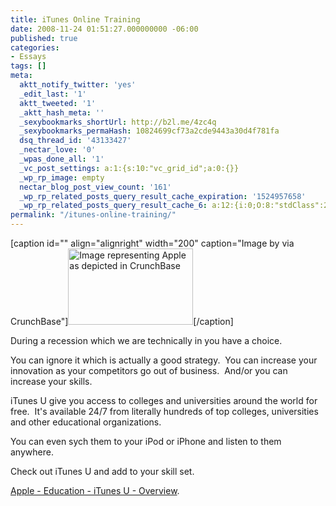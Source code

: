 ```yaml
---
title: iTunes Online Training
date: 2008-11-24 01:51:27.000000000 -06:00
published: true
categories:
- Essays
tags: []
meta:
  aktt_notify_twitter: 'yes'
  _edit_last: '1'
  aktt_tweeted: '1'
  _aktt_hash_meta: ''
  _sexybookmarks_shortUrl: http://b2l.me/4zc4q
  _sexybookmarks_permaHash: 10824699cf73a2cde9443a30d4f781fa
  dsq_thread_id: '43133427'
  _nectar_love: '0'
  _wpas_done_all: '1'
  _vc_post_settings: a:1:{s:10:"vc_grid_id";a:0:{}}
  _wp_rp_image: empty
  nectar_blog_post_view_count: '161'
  _wp_rp_related_posts_query_result_cache_expiration: '1524957658'
  _wp_rp_related_posts_query_result_cache_6: a:12:{i:0;O:8:"stdClass":2:{s:7:"post_id";s:4:"1174";s:5:"score";s:17:"84.83141655385111";}i:1;O:8:"stdClass":2:{s:7:"post_id";s:4:"1187";s:5:"score";s:17:"71.81400668415651";}i:2;O:8:"stdClass":2:{s:7:"post_id";s:3:"360";s:5:"score";s:17:"70.69626375732717";}i:3;O:8:"stdClass":2:{s:7:"post_id";s:4:"1041";s:5:"score";s:17:"65.70235015808477";}i:4;O:8:"stdClass":2:{s:7:"post_id";s:4:"1188";s:5:"score";s:17:"62.82552943359489";}i:5;O:8:"stdClass":2:{s:7:"post_id";s:4:"1179";s:5:"score";s:14:"54.07261825436";}i:6;O:8:"stdClass":2:{s:7:"post_id";s:4:"4699";s:5:"score";s:17:"25.36456504882054";}i:7;O:8:"stdClass":2:{s:7:"post_id";s:4:"4765";s:5:"score";s:17:"22.17084678831299";}i:8;O:8:"stdClass":2:{s:7:"post_id";s:4:"3232";s:5:"score";s:18:"18.514592561495576";}i:9;O:8:"stdClass":2:{s:7:"post_id";s:3:"607";s:5:"score";s:17:"18.28158991595198";}i:10;O:8:"stdClass":2:{s:7:"post_id";s:2:"29";s:5:"score";s:17:"18.22188398965541";}i:11;O:8:"stdClass":2:{s:7:"post_id";s:3:"825";s:5:"score";s:18:"18.064737215246634";}}
permalink: "/itunes-online-training/"
---
```

<div class="zemanta-img zemanta-action-click">
<p>[caption id="" align="alignright" width="200" caption="Image by  via CrunchBase"]<a href="http://www.crunchbase.com/company/apple" rel="nofollow"><img title="Image representing Apple as depicted in CrunchBase" src="http://www.crunchbase.com/assets/images/resized/0001/0923/10923v1-max-450x450.png" alt="Image representing Apple as depicted in CrunchBase" width="200" height="122" / rel="nofollow"/></a>[/caption]</p>
</div>
<p>During a recession which we are technically in you have a choice.

You can ignore it which is actually a good strategy.  You can increase your innovation as your competitors go out of business.  And/or you can increase your skills.

iTunes U give you access to colleges and universities around the world for free.  It's available 24/7 from literally hundreds of top colleges, universities and other educational organizations.

You can even sych them to your iPod or iPhone and listen to them anywhere.

Check out iTunes U and add to your skill set.

<a href="http://www.apple.com/education/itunesu_mobilelearning/itunesu.html" rel="nofollow">Apple - Education - iTunes U - Overview</a>.</p>
